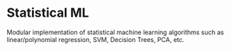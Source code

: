 # Statistical ML
Modular implementation of statistical machine learning algorithms such as linear/polynomial regression, SVM, Decision Trees, PCA, etc.
